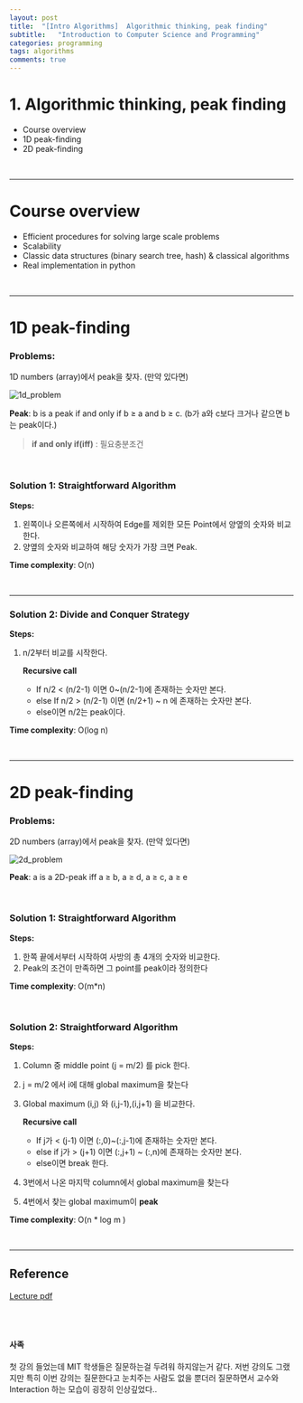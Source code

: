 ```yaml
---
layout: post
title:  "[Intro Algorithms]  Algorithmic thinking, peak finding"
subtitle:   "Introduction to Computer Science and Programming"
categories: programming
tags: algorithms
comments: true
---
```


# 1. Algorithmic thinking, peak finding
   - Course overview
   - 1D peak-finding
   - 2D peak-finding

<br/>

***

# Course overview

   - Efficient procedures for solving large scale problems
   - Scalability
   - Classic data structures  (binary search tree, hash) & classical algorithms
   - Real implementation in python

<br/>

***

# 1D peak-finding

### **Problems**:

1D numbers (array)에서 peak을 찾자.  (만약 있다면)

![1d_problem](https://swha0105.github.io/assets/intro_algorithm/image/lec1_Untitled.png)  

**Peak**: b is a peak if and only if b ≥ a and b ≥ c. (b가 a와 c보다 크거나 같으면 b는 peak이다.)
> **if and only if(iff)** : 필요충분조건

<br/>

### Solution 1: Straightforward Algorithm

**Steps:**

1. 왼쪽이나 오른쪽에서 시작하여 Edge를 제외한 모든 Point에서 양옆의 숫자와 비교한다.
2. 양옆의 숫자와 비교하여 해당 숫자가 가장 크면 Peak.

**Time complexity**: O(n)

<br/>

---

### Solution 2: Divide and Conquer Strategy

**Steps:**

1. n/2부터 비교를 시작한다. 

    **Recursive call**

    - If n/2 < (n/2-1) 이면 0~(n/2-1)에 존재하는 숫자만 본다.
    - else If n/2 > (n/2-1)  이면 (n/2+1) ~ n 에 존재하는 숫자만 본다.
    - else이면 n/2는 peak이다.

**Time complexity**: O(log n)

<br/>

***

# 2D peak-finding

### **Problems**:

2D numbers (array)에서 peak을 찾자.  (만약 있다면)

![2d_problem](https://swha0105.github.io/assets/intro_algorithm/image/lec1_Untitled_1.png)  

**Peak**: a is a 2D-peak iff a ≥ b, a ≥ d, a ≥ c, a ≥ e
   
<br/>

### Solution 1: Straightforward Algorithm

**Steps:**

1. 한쪽 끝에서부터 시작하여 사방의 총 4개의 숫자와 비교한다.
2. Peak의 조건이 만족하면 그 point를 peak이라 정의한다

**Time complexity**: O(m*n)

<br/>

### Solution 2: Straightforward Algorithm

**Steps:**

1. Column 중 middle point (j = m/2) 를 pick 한다.
2. j = m/2 에서 i에 대해 global maximum을 찾는다
3. Global maximum (i,j) 와 (i,j-1),(i,j+1) 을 비교한다.

    **Recursive call**

    - If j가 < (j-1) 이면 (:,0)~(:,j-1)에 존재하는 숫자만 본다.
    - else if j가 > (j+1) 이면 (:,j+1) ~ (:,n)에 존재하는 숫자만 본다.
    - else이면 break 한다.
4. 3번에서 나온 마지막 column에서 global maximum을 찾는다
5. 4번에서 찾는 global maximum이 **peak**

**Time complexity**: O(n * log m )

<br/>

***

## Reference
[Lecture pdf](https://swha0105.github.io/assets/intro_algorithm/material/lec.png)  

<br/>
<br/>

#### 사족  

첫 강의 들었는데 MIT 학생들은 질문하는걸 두려워 하지않는거 같다. 저번 강의도 그랬지만 특히 이번 강의는 질문한다고 눈치주는 사람도 없을 뿐더러 질문하면서 교수와 Interaction 하는 모습이 굉장히 인상깊었다..